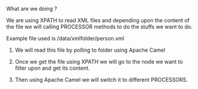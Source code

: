 What are we doing ?

We are using XPATH to read XML files and depending upon
the content of the file we will calling PROCESSOR methods
to do the stuffs we want to do.

Example file used is /data/xmlfolder/person.xml


1. We will read this file by polling to folder using Apache Camel

2. Once we get the file using XPATH we will go to the node we want to filter upon
   and get its content.
   

3. Then using Apache Camel we will switch it to different PROCESSORS. 



